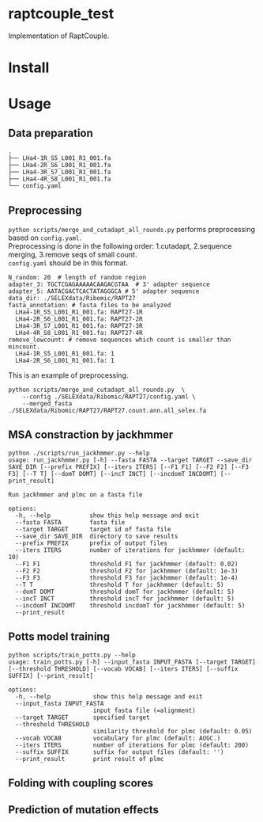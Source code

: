 # raptcouple_test
Implementation of RaptCouple. 

# Install

# Usage
## Data preparation

```
.
├── LHa4-1R_S5_L001_R1_001.fa
├── LHa4-2R_S6_L001_R1_001.fa
├── LHa4-3R_S7_L001_R1_001.fa
├── LHa4-4R_S8_L001_R1_001.fa
└── config.yaml

```
## Preprocessing
`python scripts/merge_and_cutadapt_all_rounds.py` performs preprocessing based on `config.yaml`.  
Preprocessing is done in the following order: 1.cutadapt, 2.sequence merging, 3.remove seqs of small count.  
`config.yaml` should be in this format. 
```
N_random: 20  # length of random region
adapter_3: TGCTCGAGAAAAACAAGACGTAA  # 3' adapter sequence
adapter_5: AATACGACTCACTATAGGGCA # 5' adapter sequence
data_dir: ./SELEXdata/Ribomic/RAPT27
fasta_annotation: # fasta files to be analyzed
  LHa4-1R_S5_L001_R1_001.fa: RAPT27-1R
  LHa4-2R_S6_L001_R1_001.fa: RAPT27-2R
  LHa4-3R_S7_L001_R1_001.fa: RAPT27-3R
  LHa4-4R_S8_L001_R1_001.fa: RAPT27-4R
remove_lowcount: # remove sequences which count is smaller than mincount.
  LHa4-1R_S5_L001_R1_001.fa: 1
  LHa4-2R_S6_L001_R1_001.fa: 1
```

This is an example of preprocessing.
```
python scripts/merge_and_cutadapt_all_rounds.py  \
    --config ./SELEXdata/Ribomic/RAPT27/config.yaml \
    --merged_fasta ./SELEXdata/Ribomic/RAPT27/RAPT27.count.ann.all_selex.fa
```
## MSA constraction by jackhmmer
```
python ./scripts/run_jackhmmer.py --help
usage: run_jackhmmer.py [-h] --fasta FASTA --target TARGET --save_dir SAVE_DIR [--prefix PREFIX] [--iters ITERS] [--F1 F1] [--F2 F2] [--F3 F3] [--T T] [--domT DOMT] [--incT INCT] [--incdomT INCDOMT] [--print_result]

Run jackhmmer and plmc on a fasta file

options:
  -h, --help           show this help message and exit
  --fasta FASTA        fasta file
  --target TARGET      target id of fasta file
  --save_dir SAVE_DIR  directory to save results
  --prefix PREFIX      prefix of output files
  --iters ITERS        number of iterations for jackhmmer (default: 10)
  --F1 F1              threshold F1 for jackhmmer (default: 0.02)
  --F2 F2              threshold F2 for jackhmmer (default: 1e-3)
  --F3 F3              threshold F3 for jackhmmer (default: 1e-4)
  --T T                threshold T for jackhmmer (default: 5)
  --domT DOMT          threshold domT for jackhmmer (default: 5)
  --incT INCT          threshold incT for jackhmmer (default: 5)
  --incdomT INCDOMT    threshold incdomT for jackhmmer (default: 5)
  --print_result
```
## Potts model training

```
python scripts/train_potts.py --help
usage: train_potts.py [-h] --input_fasta INPUT_FASTA [--target TARGET] [--threshold THRESHOLD] [--vocab VOCAB] [--iters ITERS] [--suffix SUFFIX] [--print_result]

options:
  -h, --help            show this help message and exit
  --input_fasta INPUT_FASTA
                        input fasta file (=alignment)
  --target TARGET       specified target
  --threshold THRESHOLD
                        similarity threshold for plmc (default: 0.05)
  --vocab VOCAB         vocabulary for plmc (default: AUGC.)
  --iters ITERS         number of iterations for plmc (default: 200)
  --suffix SUFFIX       suffix for output files (default: '')
  --print_result        print result of plmc
```
## Folding with coupling scores

## Prediction of mutation effects

